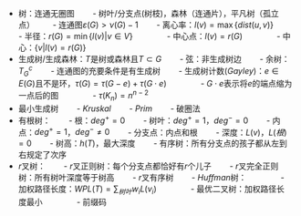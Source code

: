 - 树：连通无圈图
　　- 树叶/分支点(树枝)，森林（连通片），平凡树（孤立点）
　　- 连通图$\varepsilon(G)>\nu(G)-1$
　　- 离心率：$l(v)=\max\{dist(u,v)\}$
　　- 半径：$r(G)=\min\{l(v)|v\in V\}$
　　　　- 中心点：$l(v)=r(G)$
　　　　- 中心：$\{v|l(v)=r(G)\}$
- 生成树/生成森林：$T$是树或森林且$T\subset G$
　　- 弦：非生成树边
　　- 余树：$T_G^c$
　　- 连通图的充要条件是有生成树
　　- 生成树计数($Gayley$)：$e\in E(G)$且不是环，$\tau(G)=\tau(G-e)+\tau(G\cdot e)$
　　　　- $G\cdot e$表示将$e$的端点缩为一点后的图
　　　　- $\tau(K_n)=n^{n-2}$
- 最小生成树
　　- $Kruskal$
　　- $Prim$
　　- 破圈法
- 有根树：
　　- 根：$deg^+=0$
　　- 树叶：$deg^+=1$，$deg^-=0$
　　- 内点：$deg^+=1$，$deg^-\neq0$
　　- 分支点：内点和根
　　- 深度：$L(v)$，$L(根)=0$
　　- 树高：$h(T)$，最大深度
　　- 有序树：所有分支点的孩子都从左到右规定了次序
- $r$叉树：
　　- $r$叉正则树：每个分支点都恰好有$r$个儿子
　　- $r$叉完全正则树：所有树叶深度等于树高
　　- $r$叉有序树
　　- $Huffman$树：
　　　　- 加权路径长度：$WPL(T)=\sum_{树叶} w_iL(v_i)$
　　　　- 最优二叉树：加权路径长度最小
　　　　- 前缀码